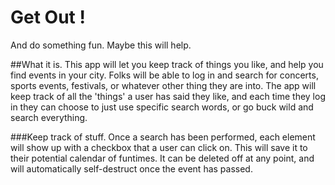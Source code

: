 # Get Out !
And do something fun.  Maybe this will help.

##What it is.
This app will let you keep track of things you like, and help you find events in your city.
Folks will be able to log in and search for concerts, sports events, festivals, or whatever other thing they are into.  The app will keep track of all the 'things' a user has said they like, and each time they log in they can choose to just use specific search words, or go buck wild and search everything.  

###Keep track of stuff.
Once a search has been performed, each element will show up with a checkbox that a user can click on.  This will save it to their potential calendar of funtimes.  It can be deleted off at any point, and will automatically self-destruct once the event has passed.  
